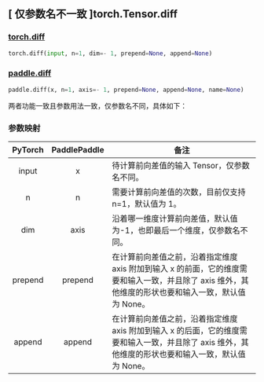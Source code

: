 ## [ 仅参数名不一致 ]torch.Tensor.diff

### [torch.diff](https://pytorch.org/docs/stable/generated/torch.diff.html?highlight=diff#torch.diff)

```python
torch.diff(input, n=1, dim=- 1, prepend=None, append=None)
```

### [paddle.diff](https://www.paddlepaddle.org.cn/documentation/docs/zh/develop/api/paddle/diff_cn.html#diff)

```python
paddle.diff(x, n=1, axis=- 1, prepend=None, append=None, name=None)
```

两者功能一致且参数用法一致，仅参数名不同，具体如下：

### 参数映射

| PyTorch                    | PaddlePaddle               | 备注                                                                                                                                                 |
| -------------------------- | -------------------------- | ---------------------------------------------------------------------------------------------------------------------------------------------------- |
| <center> input </center>   | <center> x </center>       | 待计算前向差值的输入 Tensor，仅参数名不同。                                                                                                          |
| <center> n </center>       | <center> n </center>       | 需要计算前向差值的次数，目前仅支持 n=1，默认值为 1。                                                                                                 |
| <center> dim </center>     | <center> axis </center>    | 沿着哪一维度计算前向差值，默认值为-1，也即最后一个维度，仅参数名不同。                                                                               |
| <center> prepend </center> | <center> prepend </center> | 在计算前向差值之前，沿着指定维度 axis 附加到输入 x 的前面，它的维度需要和输入一致，并且除了 axis 维外，其他维度的形状也要和输入一致，默认值为 None。 |
| <center> append </center>  | <center> append </center>  | 在计算前向差值之前，沿着指定维度 axis 附加到输入 x 的后面，它的维度需要和输入一致，并且除了 axis 维外，其他维度的形状也要和输入一致，默认值为 None。 |
